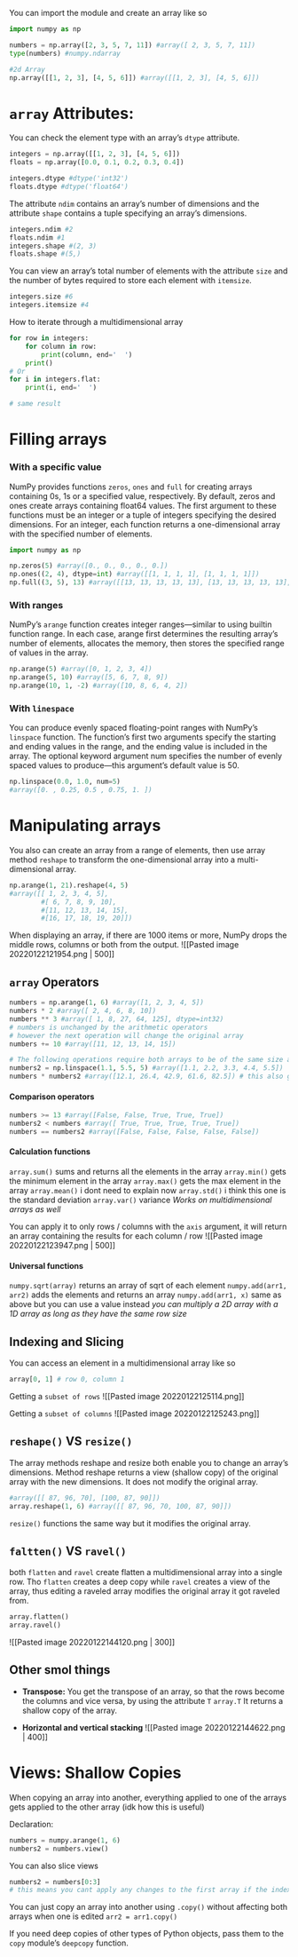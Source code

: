You can import the module and create an array like so
```python
import numpy as np

numbers = np.array([2, 3, 5, 7, 11]) #array([ 2, 3, 5, 7, 11])
type(numbers) #numpy.ndarray

#2d Array
np.array([[1, 2, 3], [4, 5, 6]]) #array([[1, 2, 3], [4, 5, 6]])
```

# **`array` Attributes:**
You can check the element type with an array’s `dtype` attribute.
```python
integers = np.array([[1, 2, 3], [4, 5, 6]])
floats = np.array([0.0, 0.1, 0.2, 0.3, 0.4])

integers.dtype #dtype('int32')
floats.dtype #dtype('float64')
```

The attribute `ndim` contains an array’s number of dimensions and the attribute `shape` contains a tuple specifying an array’s dimensions.
```python
integers.ndim #2
floats.ndim #1
integers.shape #(2, 3)
floats.shape #(5,)
```

You can view an array’s total number of elements with the attribute `size` and the number of bytes required to store each element with `itemsize`.
```python
integers.size #6
integers.itemsize #4
```

How to iterate through a multidimensional array
```python
for row in integers:
	for column in row:
		print(column, end='  ')
	print()
# Or
for i in integers.flat:
	print(i, end='  ')

# same result
```

# Filling arrays
### With a specific value
NumPy provides functions `zeros`, `ones` and `full` for creating arrays containing 0s, 1s or a specified value, respectively. By default, zeros and ones create arrays containing float64 values.
The first argument to these functions must be an integer or a tuple of integers specifying the desired dimensions. For an integer, each function returns a one-dimensional array with the specified number of elements.
```python
import numpy as np

np.zeros(5) #array([0., 0., 0., 0., 0.])
np.ones((2, 4), dtype=int) #array([[1, 1, 1, 1], [1, 1, 1, 1]])
np.full((3, 5), 13) #array([[13, 13, 13, 13, 13], [13, 13, 13, 13, 13], [13, 13, 13, 13, 13]])
```

### With ranges
NumPy’s `arange` function creates integer ranges—similar to using builtin function range. In each case, arange first determines the resulting array’s number of elements, allocates the memory, then stores the specified range of values in the array.
```python
np.arange(5) #array([0, 1, 2, 3, 4])
np.arange(5, 10) #array([5, 6, 7, 8, 9])
np.arange(10, 1, -2) #array([10, 8, 6, 4, 2])
```

### With `linespace`
You can produce evenly spaced floating-point ranges with NumPy’s `linspace` function. The function’s first two arguments specify the starting and ending values in the range, and the ending value is included in the array. The optional keyword argument num specifies the number of evenly spaced values to produce—this argument’s default value is 50.
```python
np.linspace(0.0, 1.0, num=5)
#array([0. , 0.25, 0.5 , 0.75, 1. ])
```

# Manipulating arrays
You also can create an array from a range of elements, then use array method `reshape` to transform the one-dimensional array into a multi-dimensional array.
```python
np.arange(1, 21).reshape(4, 5)
#array([[ 1, 2, 3, 4, 5], 
		#[ 6, 7, 8, 9, 10], 
		#[11, 12, 13, 14, 15], 
		#[16, 17, 18, 19, 20]])
```

When displaying an array, if there are 1000 items or more, NumPy drops the middle rows, columns or both from the output.
![[Pasted image 20220122121954.png | 500]]

## `array` Operators
```python
numbers = np.arange(1, 6) #array([1, 2, 3, 4, 5])
numbers * 2 #array([ 2, 4, 6, 8, 10])
numbers ** 3 #array([ 1, 8, 27, 64, 125], dtype=int32)
# numbers is unchanged by the arithmetic operators
# however the next operation will change the original array
numbers += 10 #array([11, 12, 13, 14, 15])

# The following operations require both arrays to be of the same size and shape
numbers2 = np.linspace(1.1, 5.5, 5) #array([1.1, 2.2, 3.3, 4.4, 5.5])
numbers * numbers2 #array([12.1, 26.4, 42.9, 61.6, 82.5]) # this also gives a copy
```

#### Comparison operators
```python
numbers >= 13 #array([False, False, True, True, True])
numbers2 < numbers #array([ True, True, True, True, True])
numbers == numbers2 #array([False, False, False, False, False])
```

#### Calculation functions
`array.sum()` sums and returns all the elements in the array
`array.min()` gets the minimum element in the array
`array.max()` gets the max element in the array
`array.mean()` i dont need to explain now
`array.std()` i think this one is the standard deviation
`array.var()` variance
*Works on multidimensional arrays as well*

You can apply it to only rows / columns with the `axis` argument, it will return an array containing the results for each column / row
![[Pasted image 20220122123947.png | 500]]

#### Universal functions
`numpy.sqrt(array)` returns an array of sqrt of each element
`numpy.add(arr1, arr2)` adds the elements and returns an array 
`numpy.add(arr1, x)` same as above but you can use a value instead
*you can multiply a 2D array with a 1D array as long as they have the same row size*

## Indexing and Slicing
You can access an element in a multidimensional array like so
```python
array[0, 1] # row 0, column 1
```

Getting a `subset of rows`
![[Pasted image 20220122125114.png]]

Getting a `subset of columns`
![[Pasted image 20220122125243.png]]

## `reshape()` VS `resize()`
The array methods reshape and resize both enable you to change an array’s dimensions. Method reshape returns a view (shallow copy) of the original array with the new dimensions. It does not modify the original array.
```python
#array([[ 87, 96, 70], [100, 87, 90]])
array.reshape(1, 6) #array([[ 87, 96, 70, 100, 87, 90]])
```
`resize()` functions the same way but it modifies the original array.

## `faltten()` VS `ravel()`
both `flatten` and `ravel` create flatten a multidimensional array into a single row. Tho `flatten` creates a deep copy while `ravel` creates a view of the array, thus editing a raveled array modifies the original array it got raveled from.
```python
array.flatten()
array.ravel()
```
![[Pasted image 20220122144120.png | 300]]

## Other smol things
- **Transpose:**
You get the transpose of an array, so that the rows become the columns and vice versa, by using the attribute `T`
`array.T`
It returns a shallow copy of the array.

- **Horizontal and vertical stacking**
![[Pasted image 20220122144622.png | 400]]

# Views: Shallow Copies
When copying an array into another, everything applied to one of the arrays gets applied to the other array (idk how this is useful)

Declaration:
```python
numbers = numpy.arange(1, 6)
numbers2 = numbers.view()
```

You can also slice views
```python
numbers2 = numbers[0:3]
# this means you cant apply any changes to the first array if the index is out of bounds in the second array
```

You can just copy an array into another using `.copy()` without affecting both arrays when one is edited
`arr2 = arr1.copy()`

If you need deep copies of other types of Python objects, pass them to the `copy` module’s `deepcopy` function.
